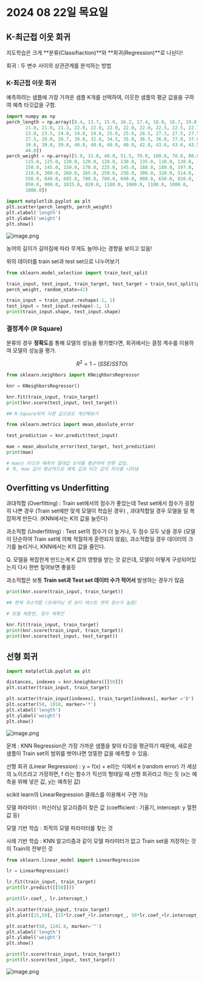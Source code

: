 # 2024 08 22일 목요일

## K-최근접 이웃 회귀

지도학습은 크게 **분류(Classifiaction)**와 **회귀(Regression)**로 나뉜다!

회귀 : 두 변수 사이의 상관관계를 분석하는 방법

### K-최근접 이웃 회귀

예측하려는 샘플에 가장 가까운 샘플 K개를 선택하여, 이웃한 샘플의 평균 값을을 구하여 예측 타깃값을 구함.

```python
import numpy as np
perch_length = np.array([8.4, 13.7, 15.0, 16.2, 17.4, 18.0, 18.7, 19.0, 19.6, 20.0, 21.0,
       21.0, 21.0, 21.3, 22.0, 22.0, 22.0, 22.0, 22.0, 22.5, 22.5, 22.7,
       23.0, 23.5, 24.0, 24.0, 24.6, 25.0, 25.6, 26.5, 27.3, 27.5, 27.5,
       27.5, 28.0, 28.7, 30.0, 32.8, 34.5, 35.0, 36.5, 36.0, 37.0, 37.0,
       39.0, 39.0, 39.0, 40.0, 40.0, 40.0, 40.0, 42.0, 43.0, 43.0, 43.5,
       44.0])
perch_weight = np.array([5.9, 32.0, 40.0, 51.5, 70.0, 100.0, 78.0, 80.0, 85.0, 85.0, 110.0,
       115.0, 125.0, 130.0, 120.0, 120.0, 130.0, 135.0, 110.0, 130.0,
       150.0, 145.0, 150.0, 170.0, 225.0, 145.0, 188.0, 180.0, 197.0,
       218.0, 300.0, 260.0, 265.0, 250.0, 250.0, 300.0, 320.0, 514.0,
       556.0, 840.0, 685.0, 700.0, 700.0, 690.0, 900.0, 650.0, 820.0,
       850.0, 900.0, 1015.0, 820.0, 1100.0, 1000.0, 1100.0, 1000.0,
       1000.0])
       
import matplotlib.pyplot as plt
plt.scatter(perch_length, perch_weight)
plt.xlabel('length')
plt.ylabel('weight')
plt.show()
```

![image.png](2024%2008%2022%E1%84%8B%E1%85%B5%E1%86%AF%20%E1%84%86%E1%85%A9%E1%86%A8%E1%84%8B%E1%85%AD%E1%84%8B%E1%85%B5%E1%86%AF%209b13adcc44224d138df3c980cd646cdd/image.png)

농어의 길이가 길어짐에 따라 무게도 늘어나는 경향을 보이고 있음!

위의 데이터를 train set과 test set으로 나누어보기

```python
from sklearn.model_selection import train_test_split

train_input, test_input, train_target, test_target = train_test_split(perch_length,
perch_weight, random_state=42)

train_input = train_input.reshape(-1, 1)
test_input = test_input.reshape(-1, 1)
print(train_input.shape, test_input.shape)
```

### 결정계수 (R Square)

분류의 경우 **정확도**를 통해 모델의 성능을 평가했다면, 회귀에서는 결정 계수를 이용하여 모델의 성능을 평가.

$$
R^2 = 1 - (SSE / SSTO) 
$$

```python
from sklearn.neighbors import KNeighborsRegressor

knr = KNeighborsRegressor()

knr.fit(train_input, train_target)
print(knr.score(test_input, test_target))

## R-Square외의 다른 값으로도 계산해보기

from sklearn.metrics import mean_absolute_error

test_prediction = knr.predict(test_input)

mae = mean_absolute_error(test_target, test_prediction)
print(mae)

# mae는 타깃과 예측의 절대값 오차를 평균하여 반환 값임. 
# 즉, mae 값이 평균적으로 예측 값과 타깃 값의 차이를 나타냄
```

## Overfitting vs Underfitting

과대적합 (Overfitting) : Train set에서의 점수가 좋았는데 Test set에서 점수가 굉장히 나쁜 경우 (Train set에만 맞게 모델이 학습된 경우) , 과대적합일 경우 모델을 덜 복잡하게 만든다. (KNN에서는 K의 값을 늘린다)

과소적합 (Underfitting) : Test set의 점수가 더 높거나, 두 점수 모두 낮을 경우 (모델이 단순하여 Train set에 의해 적절하게 훈련되지 않음), 과소적합일 경우 데이터의 크기를 늘리거나, KNN에서는 K의 값을 줄인다.

Q. 모델을 복잡한게 만드는게 K 값의 영향을 받는 것 같은데, 모델이 어떻게 구성되어있는지 다시 한번 짚어보면 좋을듯

과소적합은 보통 **Train set과 Test set 데이터 수가 적어서** 발생하는 경우가 많음

```python
print(knr.score(train_input, train_target))

## 현재 과소적합 (트레이닝 셋 보다 테스트 셋의 점수가 높음)

# 모델 재훈련, 점수 재확인

knr.fit(train_input, train_target)
print(knr.score(train_input, train_target))
print(knr.score(test_input, test_target))
```

## 선형 회귀

```python
import matplotlib.pyplot as plt

distances, indexes = knr.kneighbors([[50]])
plt.scatter(train_input, train_target)

plt.scatter(train_input[indexes], train_target[indexes], marker ='D')
plt.scatter(50, 1010, marker='*')
plt.xlabel('length')
plt.ylabel('weight')
plt.show()
```

![image.png](2024%2008%2022%E1%84%8B%E1%85%B5%E1%86%AF%20%E1%84%86%E1%85%A9%E1%86%A8%E1%84%8B%E1%85%AD%E1%84%8B%E1%85%B5%E1%86%AF%209b13adcc44224d138df3c980cd646cdd/image%201.png)

문제 : KNN Regression은 가장 가까운 샘플을 찾아 타깃을 평균하기 때문에, 새로운 샘플이 Train set의 범위를 벗어나면 엉뚱한 값을 예측할 수 있음.

선형 회귀 (Linear Regression) : y = f(x) + e라는 식에서 e (random error) 가 세상의 노이즈라고 가정하면, f 라는 함수가 직선의 형태일 때 선형 회귀라고 하는 듯 (x는 예측을 위해 넣은 값, y는 예측된 값)

scikit learn의 LinearRegression 클래스를 이용해서 구현 가능

모델 파라미터 : 머신러닝 알고리즘이 찾은 값 (coefficient : 기울기, intercept: y 절편 값 등)

모델 기반 학습 : 최적의 모델 파라미터를 찾는 것

사례 기반 학습 : KNN 알고리즘과 같이 모델 파라미터가 없고 Train set을 저장하는 것이 Train의 전부인 것

```python
from sklearn.linear_model import LinearRegression

lr = LinearRegression()

lr.fit(train_input, train_target)
print(lr.predict([[50]]))

print(lr.coef_, lr.intercept_)

plt.scatter(train_input, train_target)
plt.plot([15,50], [15*lr.coef_+lr.intercept_, 50*lr.coef_+lr.intercept_])

plt.scatter(50, 1241.8, marker='^')
plt.xlabel('length')
plt.ylabel('weight')
plt.show()

print(lr.score(train_input, train_target))
print(lr.score(test_input, test_target))
```

![image.png](2024%2008%2022%E1%84%8B%E1%85%B5%E1%86%AF%20%E1%84%86%E1%85%A9%E1%86%A8%E1%84%8B%E1%85%AD%E1%84%8B%E1%85%B5%E1%86%AF%209b13adcc44224d138df3c980cd646cdd/image%202.png)